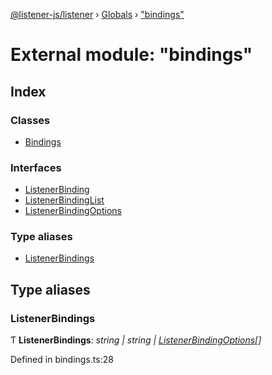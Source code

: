 [@listener-js/listener](../README.md) › [Globals](../globals.md) › ["bindings"](_bindings_.md)

# External module: "bindings"

## Index

### Classes

* [Bindings](../classes/_bindings_.bindings.md)

### Interfaces

* [ListenerBinding](../interfaces/_bindings_.listenerbinding.md)
* [ListenerBindingList](../interfaces/_bindings_.listenerbindinglist.md)
* [ListenerBindingOptions](../interfaces/_bindings_.listenerbindingoptions.md)

### Type aliases

* [ListenerBindings](_bindings_.md#listenerbindings)

## Type aliases

###  ListenerBindings

Ƭ **ListenerBindings**: *string | string | [ListenerBindingOptions](../interfaces/_bindings_.listenerbindingoptions.md)[]*

Defined in bindings.ts:28
